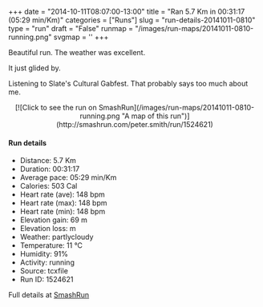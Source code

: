+++
date = "2014-10-11T08:07:00-13:00"
title = "Ran 5.7 Km in 00:31:17 (05:29 min/Km)"
categories = ["Runs"]
slug = "run-details-20141011-0810"
type = "run"
draft = "False"
runmap = "/images/run-maps/20141011-0810-running.png"
svgmap = '<polyline points="93 48, 98 40, 99 32, 93 32, 87 29, 67 36, 38 59, 37 60, 7 70, 0 66, 0 63, 25 47, 48 32, 60 35, 63 38, 64 38, 85 30, 89 32, 99 32, 100 35, 98 38">'
+++

Beautiful run. The weather was excellent. 

It just glided by. 

Listening to Slate's Cultural Gabfest. That probably says too much about me. 



<!--more-->

<center>
[![Click to see the run on SmashRun](/images/run-maps/20141011-0810-running.png "A map of this run")](http://smashrun.com/peter.smith/run/1524621)
</center>

#### Run details

* Distance: 5.7 Km
* Duration: 00:31:17
* Average pace: 05:29 min/Km
* Calories: 503 Cal
* Heart rate (ave): 148 bpm
* Heart rate (max): 148 bpm
* Heart rate (min): 148 bpm
* Elevation gain: 69 m
* Elevation loss:  m
* Weather: partlycloudy
* Temperature: 11 &deg;C
* Humidity: 91%
* Activity: running
* Source: tcxfile
* Run ID: 1524621

Full details at [SmashRun](http://smashrun.com/peter.smith/run/1524621)
